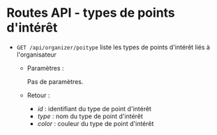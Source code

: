 # Routes API - types de points d'intérêt


- `GET /api/organizer/poitype` liste les types de points d'intérêt liés à l'organisateur

  - Paramètres :

    Pas de paramètres.

  - Retour : 

    - *id* : identifiant du type de point d'intérêt
    - *type* : nom du type de point d'intérêt
    - *color* : couleur du type de point d'intérêt